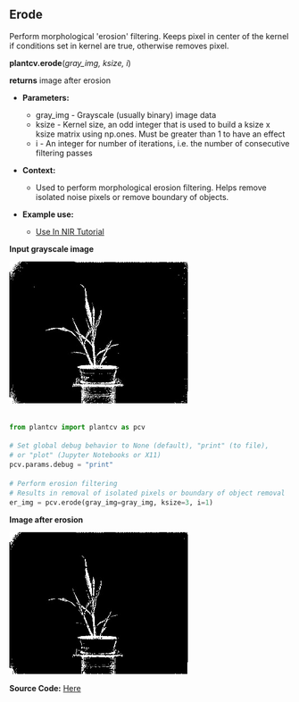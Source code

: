 ## Erode

Perform morphological 'erosion' filtering. Keeps pixel in center of the kernel if 
conditions set in kernel are true, otherwise removes pixel.

**plantcv.erode**(*gray_img, ksize, i*)

**returns** image after erosion

- **Parameters:**
    - gray_img - Grayscale (usually binary) image data
    - ksize - Kernel size, an odd integer that is used to build a ksize x ksize matrix using np.ones. Must be greater than 1 to have an effect
    - i - An integer for number of iterations, i.e. the number of consecutive filtering passes
   
- **Context:**
    - Used to perform morphological erosion filtering. Helps remove isolated noise pixels or remove boundary of objects.
- **Example use:**
    - [Use In NIR Tutorial](nir_tutorial.md)
    
**Input grayscale image**

![Screenshot](img/documentation_images/erode/grayscale_image.jpg)

```python

from plantcv import plantcv as pcv

# Set global debug behavior to None (default), "print" (to file), 
# or "plot" (Jupyter Notebooks or X11)
pcv.params.debug = "print"

# Perform erosion filtering
# Results in removal of isolated pixels or boundary of object removal
er_img = pcv.erode(gray_img=gray_img, ksize=3, i=1)

```

**Image after erosion**

![Screenshot](img/documentation_images/erode/erosion.jpg)

**Source Code:** [Here](https://github.com/danforthcenter/plantcv/blob/master/plantcv/plantcv/erode.py)
